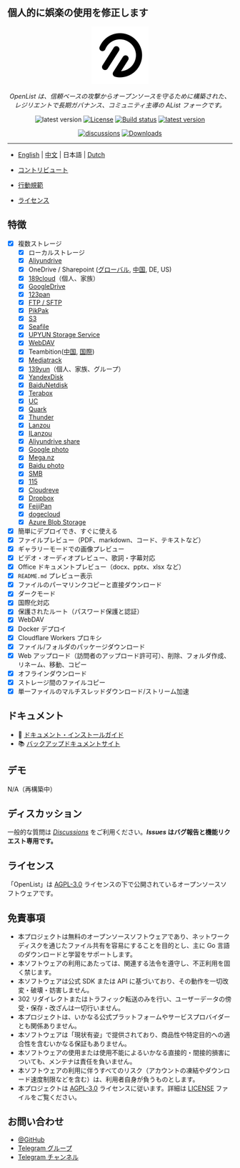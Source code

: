 ## 個人的に娯楽の使用を修正します

<div align="center">
  <img style="width: 128px; height: 128px;" src="https://raw.githubusercontent.com/OpenListTeam/Logo/main/logo.svg" alt="logo" />

  <p><em>OpenList は、信頼ベースの攻撃からオープンソースを守るために構築された、レジリエントで長期ガバナンス、コミュニティ主導の AList フォークです。</em></p>

  <img src="https://goreportcard.com/badge/github.com/OpenListTeam/OpenList/v3" alt="latest version" />
  <a href="https://github.com/OpenListTeam/OpenList/blob/main/LICENSE"><img src="https://img.shields.io/github/license/OpenListTeam/OpenList" alt="License" /></a>
  <a href="https://github.com/OpenListTeam/OpenList/actions?query=workflow%3ABuild"><img src="https://img.shields.io/github/actions/workflow/status/OpenListTeam/OpenList/build.yml?branch=main" alt="Build status" /></a>
  <a href="https://github.com/OpenListTeam/OpenList/releases"><img src="https://img.shields.io/github/release/OpenListTeam/OpenList" alt="latest version" /></a>

<a href="https://github.com/OpenListTeam/OpenList/discussions"><img src="https://img.shields.io/github/discussions/OpenListTeam/OpenList?color=%23ED8936" alt="discussions" /></a>
<a href="https://github.com/OpenListTeam/OpenList/releases"><img src="https://img.shields.io/github/downloads/OpenListTeam/OpenList/total?color=%239F7AEA&logo=github" alt="Downloads" /></a>

</div>

---

-   [English](./README.md) | [中文](./README_cn.md) | 日本語 | [Dutch](./README_nl.md)

-   [コントリビュート](./CONTRIBUTING.md)
-   [行動規範](./CODE_OF_CONDUCT.md)
-   [ライセンス](./LICENSE)

## 特徴

-   [x] 複数ストレージ
    -   [x] ローカルストレージ
    -   [x] [Aliyundrive](https://www.alipan.com)
    -   [x] OneDrive / Sharepoint ([グローバル](https://www.microsoft.com/en-us/microsoft-365/onedrive/online-cloud-storage), [中国](https://portal.partner.microsoftonline.cn), DE, US)
    -   [x] [189cloud](https://cloud.189.cn)（個人、家族）
    -   [x] [GoogleDrive](https://drive.google.com)
    -   [x] [123pan](https://www.123pan.com)
    -   [x] [FTP / SFTP](https://en.wikipedia.org/wiki/File_Transfer_Protocol)
    -   [x] [PikPak](https://www.mypikpak.com)
    -   [x] [S3](https://aws.amazon.com/s3)
    -   [x] [Seafile](https://seafile.com)
    -   [x] [UPYUN Storage Service](https://www.upyun.com/products/file-storage)
    -   [x] [WebDAV](https://en.wikipedia.org/wiki/WebDAV)
    -   [x] Teambition([中国](https://www.teambition.com), [国際](https://us.teambition.com))
    -   [x] [Mediatrack](https://www.mediatrack.cn)
    -   [x] [139yun](https://yun.139.com)（個人、家族、グループ）
    -   [x] [YandexDisk](https://disk.yandex.com)
    -   [x] [BaiduNetdisk](http://pan.baidu.com)
    -   [x] [Terabox](https://www.terabox.com/main)
    -   [x] [UC](https://drive.uc.cn)
    -   [x] [Quark](https://pan.quark.cn)
    -   [x] [Thunder](https://pan.xunlei.com)
    -   [x] [Lanzou](https://www.lanzou.com)
    -   [x] [ILanzou](https://www.ilanzou.com)
    -   [x] [Aliyundrive share](https://www.alipan.com)
    -   [x] [Google photo](https://photos.google.com)
    -   [x] [Mega.nz](https://mega.nz)
    -   [x] [Baidu photo](https://photo.baidu.com)
    -   [x] [SMB](https://en.wikipedia.org/wiki/Server_Message_Block)
    -   [x] [115](https://115.com)
    -   [x] [Cloudreve](https://cloudreve.org)
    -   [x] [Dropbox](https://www.dropbox.com)
    -   [x] [FeijiPan](https://www.feijipan.com)
    -   [x] [dogecloud](https://www.dogecloud.com/product/oss)
    -   [x] [Azure Blob Storage](https://azure.microsoft.com/products/storage/blobs)
-   [x] 簡単にデプロイでき、すぐに使える
-   [x] ファイルプレビュー（PDF、markdown、コード、テキストなど）
-   [x] ギャラリーモードでの画像プレビュー
-   [x] ビデオ・オーディオプレビュー、歌詞・字幕対応
-   [x] Office ドキュメントプレビュー（docx、pptx、xlsx など）
-   [x] `README.md` プレビュー表示
-   [x] ファイルのパーマリンクコピーと直接ダウンロード
-   [x] ダークモード
-   [x] 国際化対応
-   [x] 保護されたルート（パスワード保護と認証）
-   [x] WebDAV
-   [x] Docker デプロイ
-   [x] Cloudflare Workers プロキシ
-   [x] ファイル/フォルダのパッケージダウンロード
-   [x] Web アップロード（訪問者のアップロード許可可）、削除、フォルダ作成、リネーム、移動、コピー
-   [x] オフラインダウンロード
-   [x] ストレージ間のファイルコピー
-   [x] 単一ファイルのマルチスレッドダウンロード/ストリーム加速

## ドキュメント

-   📘 [ドキュメント・インストールガイド](https://docs.oplist.org)
-   📚 [バックアップドキュメントサイト](https://docs.openlist.team)

## デモ

N/A（再構築中）

## ディスカッション

一般的な質問は [_Discussions_](https://github.com/OpenListTeam/OpenList/discussions) をご利用ください。**_Issues_ はバグ報告と機能リクエスト専用です。**

## ライセンス

「OpenList」は [AGPL-3.0](https://www.gnu.org/licenses/agpl-3.0.txt) ライセンスの下で公開されているオープンソースソフトウェアです。

## 免責事項

-   本プロジェクトは無料のオープンソースソフトウェアであり、ネットワークディスクを通じたファイル共有を容易にすることを目的とし、主に Go 言語のダウンロードと学習をサポートします。
-   本ソフトウェアの利用にあたっては、関連する法令を遵守し、不正利用を固く禁じます。
-   本ソフトウェアは公式 SDK または API に基づいており、その動作を一切改変・破壊・妨害しません。
-   302 リダイレクトまたはトラフィック転送のみを行い、ユーザーデータの傍受・保存・改ざんは一切行いません。
-   本プロジェクトは、いかなる公式プラットフォームやサービスプロバイダーとも関係ありません。
-   本ソフトウェアは「現状有姿」で提供されており、商品性や特定目的への適合性を含むいかなる保証もありません。
-   本ソフトウェアの使用または使用不能によるいかなる直接的・間接的損害についても、メンテナは責任を負いません。
-   本ソフトウェアの利用に伴うすべてのリスク（アカウントの凍結やダウンロード速度制限などを含む）は、利用者自身が負うものとします。
-   本プロジェクトは [AGPL-3.0](https://www.gnu.org/licenses/agpl-3.0.txt) ライセンスに従います。詳細は [LICENSE](./LICENSE) ファイルをご覧ください。

## お問い合わせ

-   [@GitHub](https://github.com/OpenListTeam)
-   [Telegram グループ](https://t.me/OpenListTeam)
-   [Telegram チャンネル](https://t.me/OpenListOfficial)
